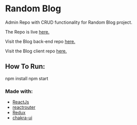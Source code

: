 # Random Blog

Admin Repo with CRUD functionality for Random Blog project.

The Repo is live [here.](https://nadimradjab.github.io/random-blog-admin/)

Visit the Blog back-end repo [here.](https://github.com/NadimRadjab/random-blog-backend)

Visit the Blog client repo [here.]()

## How To Run:

npm install
npm start

### Made with:

- [ReactJs](https://reactjs.org/)
- [reactrouter](https://reactrouter.com/)
- [Redux](https://redux.js.org/)
- [chakra-ui](https://chakra-ui.com/)
